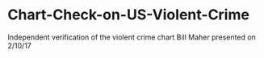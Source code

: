 # Chart-Check-on-US-Violent-Crime
Independent verification of the violent crime chart Bill Maher presented on 2/10/17
